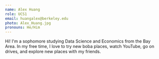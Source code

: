 ```yaml
---
name: Alex Huang
role: UCS1
email: huangalex@berkeley.edu
photo: Alex_Huang.jpg
pronouns: He/Him
---
```

Hi! I'm a sophomore studying Data Science and Economics from the Bay Area. In my free time, I love to try new boba places, watch YouTube, go on drives, and explore new places with my friends.
